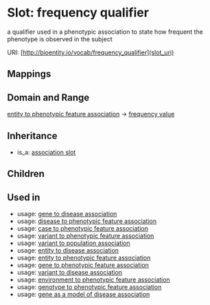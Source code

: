 # Slot: frequency qualifier


a qualifier used in a phenotypic association to state how frequent the phenotype is observed in the subject

URI: [http://bioentity.io/vocab/frequency_qualifier](slot_uri)
## Mappings

## Domain and Range

[entity to phenotypic feature association](EntityToPhenotypicFeatureAssociation.md) -> [frequency value](FrequencyValue.md)
## Inheritance

 *  is_a: [association slot](association_slot.md)
## Children

## Used in

 *  usage: [gene to disease association](GeneToDiseaseAssociation.md)
 *  usage: [disease to phenotypic feature association](DiseaseToPhenotypicFeatureAssociation.md)
 *  usage: [case to phenotypic feature association](CaseToPhenotypicFeatureAssociation.md)
 *  usage: [variant to phenotypic feature association](VariantToPhenotypicFeatureAssociation.md)
 *  usage: [variant to population association](VariantToPopulationAssociation.md)
 *  usage: [entity to disease association](EntityToDiseaseAssociation.md)
 *  usage: [entity to phenotypic feature association](EntityToPhenotypicFeatureAssociation.md)
 *  usage: [gene to phenotypic feature association](GeneToPhenotypicFeatureAssociation.md)
 *  usage: [variant to disease association](VariantToDiseaseAssociation.md)
 *  usage: [environment to phenotypic feature association](EnvironmentToPhenotypicFeatureAssociation.md)
 *  usage: [genotype to phenotypic feature association](GenotypeToPhenotypicFeatureAssociation.md)
 *  usage: [gene as a model of disease association](GeneAsAModelOfDiseaseAssociation.md)
